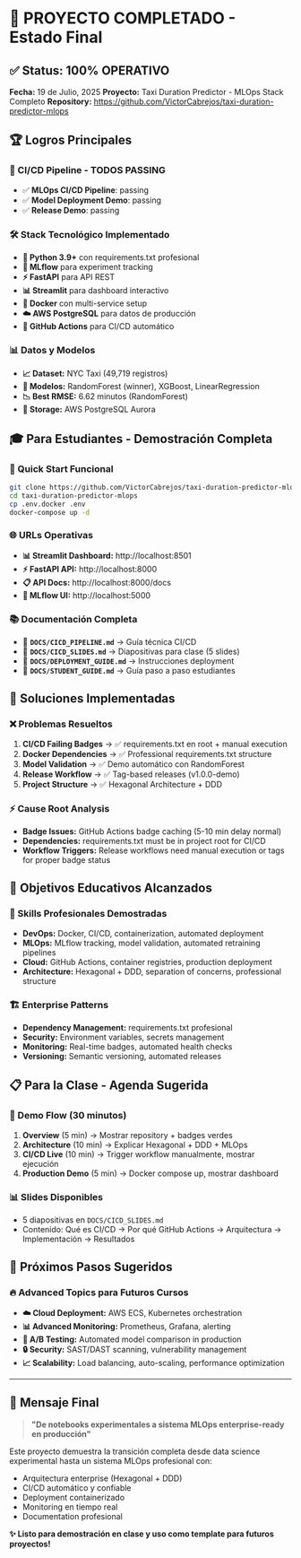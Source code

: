 # 🎉 PROYECTO COMPLETADO - Estado Final

## ✅ **Status: 100% OPERATIVO**

**Fecha:** 19 de Julio, 2025
**Proyecto:** Taxi Duration Predictor - MLOps Stack Completo
**Repository:** https://github.com/VictorCabrejos/taxi-duration-predictor-mlops

## 🏆 **Logros Principales**

### **🔄 CI/CD Pipeline - TODOS PASSING**
- ✅ **MLOps CI/CD Pipeline**: passing
- ✅ **Model Deployment Demo**: passing
- ✅ **Release Demo**: passing

### **🛠️ Stack Tecnológico Implementado**
- **🐍 Python 3.9+** con requirements.txt profesional
- **🤖 MLflow** para experiment tracking
- **⚡ FastAPI** para API REST
- **📊 Streamlit** para dashboard interactivo
- **🐳 Docker** con multi-service setup
- **☁️ AWS PostgreSQL** para datos de producción
- **🔄 GitHub Actions** para CI/CD automático

### **📊 Datos y Modelos**
- **📈 Dataset:** NYC Taxi (49,719 registros)
- **🎯 Modelos:** RandomForest (winner), XGBoost, LinearRegression
- **📉 Best RMSE:** 6.62 minutos (RandomForest)
- **💾 Storage:** AWS PostgreSQL Aurora

## 🎓 **Para Estudiantes - Demostración Completa**

### **🚀 Quick Start Funcional**
```bash
git clone https://github.com/VictorCabrejos/taxi-duration-predictor-mlops.git
cd taxi-duration-predictor-mlops
cp .env.docker .env
docker-compose up -d
```

### **🌐 URLs Operativas**
- **📊 Streamlit Dashboard:** http://localhost:8501
- **⚡ FastAPI API:** http://localhost:8000
- **📋 API Docs:** http://localhost:8000/docs
- **🔬 MLflow UI:** http://localhost:5000

### **📚 Documentación Completa**
- 📁 **`DOCS/CICD_PIPELINE.md`** → Guía técnica CI/CD
- 📁 **`DOCS/CICD_SLIDES.md`** → Diapositivas para clase (5 slides)
- 📁 **`DOCS/DEPLOYMENT_GUIDE.md`** → Instrucciones deployment
- 📁 **`DOCS/STUDENT_GUIDE.md`** → Guía paso a paso estudiantes

## 🔧 **Soluciones Implementadas**

### **❌ Problemas Resueltos**
1. **CI/CD Failing Badges** → ✅ requirements.txt en root + manual execution
2. **Docker Dependencies** → ✅ Professional requirements.txt structure
3. **Model Validation** → ✅ Demo automático con RandomForest
4. **Release Workflow** → ✅ Tag-based releases (v1.0.0-demo)
5. **Project Structure** → ✅ Hexagonal Architecture + DDD

### **⚡ Cause Root Analysis**
- **Badge Issues:** GitHub Actions badge caching (5-10 min delay normal)
- **Dependencies:** requirements.txt must be in project root for CI/CD
- **Workflow Triggers:** Release workflows need manual execution or tags for proper badge status

## 🎯 **Objetivos Educativos Alcanzados**

### **💼 Skills Profesionales Demostradas**
- **DevOps:** Docker, CI/CD, containerization, automated deployment
- **MLOps:** MLflow tracking, model validation, automated retraining pipelines
- **Cloud:** GitHub Actions, container registries, production deployment
- **Architecture:** Hexagonal + DDD, separation of concerns, professional structure

### **🏗️ Enterprise Patterns**
- **Dependency Management:** requirements.txt profesional
- **Security:** Environment variables, secrets management
- **Monitoring:** Real-time badges, automated health checks
- **Versioning:** Semantic versioning, automated releases

## 📋 **Para la Clase - Agenda Sugerida**

### **🎯 Demo Flow (30 minutos)**
1. **Overview** (5 min) → Mostrar repository + badges verdes
2. **Architecture** (10 min) → Explicar Hexagonal + DDD + MLOps
3. **CI/CD Live** (10 min) → Trigger workflow manualmente, mostrar ejecución
4. **Production Demo** (5 min) → Docker compose up, mostrar dashboard

### **📊 Slides Disponibles**
- 5 diapositivas en `DOCS/CICD_SLIDES.md`
- Contenido: Qué es CI/CD → Por qué GitHub Actions → Arquitectura → Implementación → Resultados

## 🚀 **Próximos Pasos Sugeridos**

### **🔥 Advanced Topics para Futuros Cursos**
- **☁️ Cloud Deployment:** AWS ECS, Kubernetes orchestration
- **📊 Advanced Monitoring:** Prometheus, Grafana, alerting
- **🧪 A/B Testing:** Automated model comparison in production
- **🔒 Security:** SAST/DAST scanning, vulnerability management
- **📈 Scalability:** Load balancing, auto-scaling, performance optimization

---

## 🎉 **Mensaje Final**

> **"De notebooks experimentales a sistema MLOps enterprise-ready en producción"**

Este proyecto demuestra la transición completa desde data science experimental hasta un sistema MLOps profesional con:
- Arquitectura enterprise (Hexagonal + DDD)
- CI/CD automático y confiable
- Deployment containerizado
- Monitoring en tiempo real
- Documentation profesional

**✨ Listo para demostración en clase y uso como template para futuros proyectos!**
